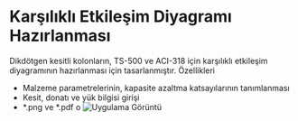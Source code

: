 # Karşılıklı Etkileşim Diyagramı Hazırlanması

Dikdötgen kesitli kolonların, TS-500 ve ACI-318 için karşılıklı etkileşim diyagramının hazırlanması için tasarlanmıştır. 
Özellikleri
- Malzeme parametrelerinin, kapasite azaltma katsayılarının tanımlanması
- Kesit, donatı ve yük bilgisi girişi
- *.png ve *.pdf o
![Uygulama Görüntü](https://eykaraduman.github.io/assets/images/KedSekil3.png)


